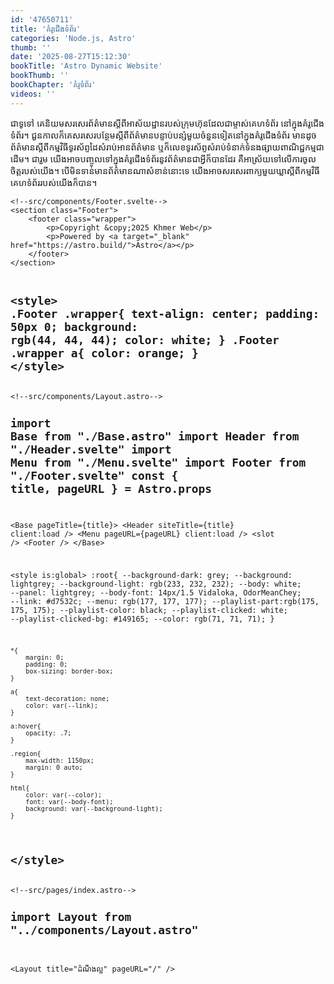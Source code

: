 ```yaml
---
id: '47650711'
title: 'គំរូ​ជើង​ទំព័រ'
categories: 'Node.js, Astro'
thumb: ''
date: '2025-08-27T15:12:30'
bookTitle: 'Astro Dynamic Website'
bookThumb: ''
bookChapter: 'គំរូ​ទំព័រ'
videos: ''
---
```

<p>ជាទូទៅ គេ​និយម​សរសេរ​ព័ត៌មាន​ស្តី​ពី​អាស័យដ្ឋាន​របស់​ក្រុមហ៊ុន​ដែល​ជា​ម្ចាស់​គេហទំព័រ នៅ​ក្នុង​គំរូ​ជើង​ទំព័រ​។ ជួនកាល​ក៏​គេ​សរសេរ​បន្ថែម​​ស្តី​ពី​ព័ត៌មាន​បន្ទាប់បន្សំ​មួយ​ចំនួន​ទៀត​នៅ​ក្នុង​គំរូ​ជើង​ទំព័រ មាន​ដូច​ព័ត៌មាន​ស្តី​ពី​កម្មវិធី​ទូរស័ព្ទ​ដៃ​សំរាប់​អាន​ព័ត៌មាន ឬ​​ក៏​លេខ​ទូរស័ព្ទ​សំរាប់​ទំនាក់​ទំនង​ផ្សាយ​ពាណិជ្ជកម្ម​ជា​ដើម​។ ជារួម យើង​អាច​បញ្ចូល​ទៅ​ក្នុង​គំរូ​ជើង​ទំព័រ​នូវ​ព័ត៌មាន​ជា​អ្វី​ក៏​បាន​ដែរ គឺ​អាស្រ័យ​ទៅ​លើ​ការចូលចិត្ត​របស់​យើង​។ បើ​មិន​ទាន់​មាន​ព័ត៌មាន​ណា​សំខាន់នោះ​ទេ យើង​អាច​សរសេរ​ពាក្យ​មួយ​ឃ្លា​ស្តី​ពី​កម្មវិធី​គេហទំព័រ​របស់​យើង​ក៏​បាន​។</p><pre><code class="svelte">&lt;!--src/components/Footer.svelte--&gt;
&lt;section class="Footer"&gt;
    &lt;footer class="wrapper"&gt;
        &lt;p&gt;Copyright &amp;copy;2025 Khmer Web&lt;/p&gt;
        &lt;p&gt;Powered by &lt;a target="_blank" href="https://astro.build/"&gt;Astro&lt;/a&gt;&lt;/p&gt;
    &lt;/footer&gt;
&lt;/section&gt;

&lt;style&gt;
    .Footer .wrapper{
        text-align: center;
        padding: 50px 0;
        background: rgb(44, 44, 44);
        color: white;
    }
    .Footer .wrapper a{
        color: orange;
    }
&lt;/style&gt;</code></pre><pre><code class="svelte">&lt;!--src/components/Layout.astro--&gt;
---
import Base from "./Base.astro"
import Header from "./Header.svelte"
import Menu from "./Menu.svelte"
import Footer from "./Footer.svelte"
const { title, pageURL } = Astro.props
---

&lt;Base pageTitle={title}&gt;
    &lt;Header siteTitle={title} client:load /&gt;
    &lt;Menu pageURL={pageURL} client:load /&gt;
    &lt;slot /&gt;
    &lt;Footer /&gt;
&lt;/Base&gt;

&lt;style is:global&gt;
    :root{
        --background-dark: grey;
        --background: lightgrey;
        --background-light: rgb(233, 232, 232);
        --body: white;
        --panel: lightgrey;
        --body-font: 14px/1.5 Vidaloka, OdorMeanChey;
        --link: #d7532c;
        --menu: rgb(177, 177, 177);
        --playlist-part:rgb(175, 175, 175);
        --playlist-color: black;
        --playlist-clicked: white;
        --playlist-clicked-bg: #149165;
        --color: rgb(71, 71, 71);
    }
  
    *{
        margin: 0;
        padding: 0;
        box-sizing: border-box;
    }

    a{
        text-decoration: none;
        color: var(--link);
    }

    a:hover{
        opacity: .7;
    }

    .region{
        max-width: 1150px;
        margin: 0 auto;
    }
  
    html{
        color: var(--color);
        font: var(--body-font);
        background: var(--background-light);
    }
&lt;/style&gt;</code></pre><pre><code class="svelte">&lt;!--src/pages/index.astro--&gt;
---
import Layout from "../components/Layout.astro"
---
 
&lt;Layout title="ដំណឹង​ល្អ" pageURL="/" /&gt;</code></pre>